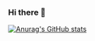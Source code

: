 ### Hi there 👋
[![Anurag's GitHub stats](https://github-readme-stats.vercel.app/api?username=soksanchhom)](https://github.com/anuraghazra/github-readme-stats)

